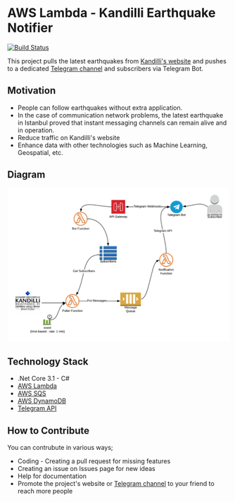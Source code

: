 
# AWS Lambda - Kandilli Earthquake Notifier

[![Build Status](https://www.travis-ci.com/Geomates/KandilliEarthquakeNotifier.svg?branch=master)](https://www.travis-ci.com/Geomates/KandilliEarthquakeNotifier)

This project pulls the latest earthquakes from [Kandilli's website](http://www.koeri.boun.edu.tr) and pushes to a dedicated [Telegram channel](https://t.me/kandillisondepremler) and subscribers via Telegram Bot.

## Motivation

- People can follow earthquakes without extra application.
- In the case of communication network problems, the latest earthquake in Istanbul proved that instant messaging channels can remain alive and in operation.
- Reduce traffic on Kandilli's website
- Enhance data with other technologies such as Machine Learning, Geospatial, etc. 

## Diagram
![Diagram](./KandilliBotDiagram.png)

## Technology Stack
- .Net Core 3.1 - C#
- [AWS Lambda](https://aws.amazon.com/lambda/)
- [AWS SQS](https://aws.amazon.com/sqs/)
- [AWS DynamoDB](https://aws.amazon.com/dynamodb/)
- [Telegram API](https://core.telegram.org/)

## How to Contribute

You can contrubute in various ways;

-  Coding - Creating a pull request for missing features
-  Creating an issue on Issues page for new ideas
-  Help for documentation
-  Promote the project's website or [Telegram channel](https://t.me/kandillisondepremler) to your friend to reach more people